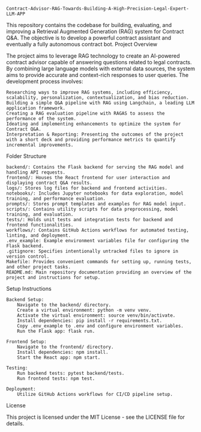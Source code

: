     Contract-Advisor-RAG-Towards-Building-A-High-Precision-Legal-Expert-LLM-APP


This repository contains the codebase for building, evaluating, and improving a Retrieval Augmented Generation (RAG) system for Contract Q&A. The objective is to develop a powerful contract assistant and eventually a fully autonomous contract bot.
Project Overview

The project aims to leverage RAG technology to create an AI-powered contract advisor capable of answering questions related to legal contracts. By combining large language models with external data sources, the system aims to provide accurate and context-rich responses to user queries. The development process involves:

    Researching ways to improve RAG systems, including efficiency, scalability, personalization, contextualization, and bias reduction.
    Building a simple Q&A pipeline with RAG using Langchain, a leading LLM application framework.
    Creating a RAG evaluation pipeline with RAGAS to assess the performance of the system.
    Ideating and implementing enhancements to optimize the system for Contract Q&A.
    Interpretation & Reporting: Presenting the outcomes of the project with a short deck and providing performance metrics to quantify incremental improvements.

Folder Structure

    backend/: Contains the Flask backend for serving the RAG model and handling API requests.
    frontend/: Houses the React frontend for user interaction and displaying contract Q&A results.
    logs/: Stores log files for backend and frontend activities.
    notebooks/: Includes Jupyter notebooks for data exploration, model training, and performance evaluation.
    prompts/: Stores prompt templates and examples for RAG model input.
    scripts/: Contains utility scripts for data preprocessing, model training, and evaluation.
    tests/: Holds unit tests and integration tests for backend and frontend functionalities.
    workflows/: Contains GitHub Actions workflows for automated testing, linting, and deployment.
    .env_example: Example environment variables file for configuring the Flask backend.
    .gitignore: Specifies intentionally untracked files to ignore in version control.
    Makefile: Provides convenient commands for setting up, running tests, and other project tasks.
    README.md: Main repository documentation providing an overview of the project and instructions for setup.

Setup Instructions

    Backend Setup:
        Navigate to the backend/ directory.
        Create a virtual environment: python -m venv venv.
        Activate the virtual environment: source venv/bin/activate.
        Install dependencies: pip install -r requirements.txt.
        Copy .env_example to .env and configure environment variables.
        Run the Flask app: flask run.

    Frontend Setup:
        Navigate to the frontend/ directory.
        Install dependencies: npm install.
        Start the React app: npm start.

    Testing:
        Run backend tests: pytest backend/tests.
        Run frontend tests: npm test.

    Deployment:
        Utilize GitHub Actions workflows for CI/CD pipeline setup.

License

This project is licensed under the MIT License - see the LICENSE file for details.
